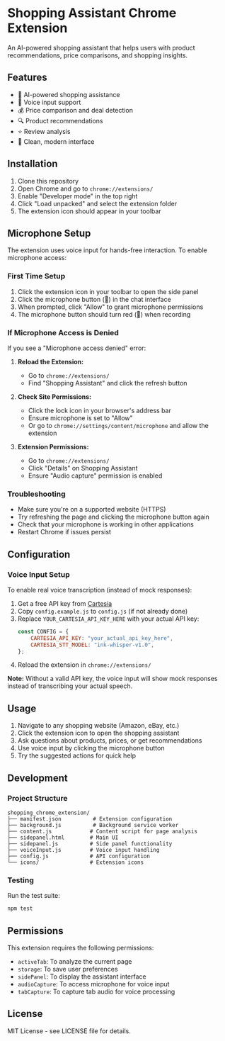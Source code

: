 # Shopping Assistant Chrome Extension

An AI-powered shopping assistant that helps users with product recommendations, price comparisons, and shopping insights.

## Features

-   🤖 AI-powered shopping assistance
-   🎤 Voice input support
-   💰 Price comparison and deal detection
-   🔍 Product recommendations
-   ⭐ Review analysis
-   📱 Clean, modern interface

## Installation

1. Clone this repository
2. Open Chrome and go to `chrome://extensions/`
3. Enable "Developer mode" in the top right
4. Click "Load unpacked" and select the extension folder
5. The extension icon should appear in your toolbar

## Microphone Setup

The extension uses voice input for hands-free interaction. To enable microphone access:

### First Time Setup

1. Click the extension icon in your toolbar to open the side panel
2. Click the microphone button (🎤) in the chat interface
3. When prompted, click "Allow" to grant microphone permissions
4. The microphone button should turn red (🔴) when recording

### If Microphone Access is Denied

If you see a "Microphone access denied" error:

1. **Reload the Extension:**

    - Go to `chrome://extensions/`
    - Find "Shopping Assistant" and click the refresh button

2. **Check Site Permissions:**

    - Click the lock icon in your browser's address bar
    - Ensure microphone is set to "Allow"
    - Or go to `chrome://settings/content/microphone` and allow the extension

3. **Extension Permissions:**
    - Go to `chrome://extensions/`
    - Click "Details" on Shopping Assistant
    - Ensure "Audio capture" permission is enabled

### Troubleshooting

-   Make sure you're on a supported website (HTTPS)
-   Try refreshing the page and clicking the microphone button again
-   Check that your microphone is working in other applications
-   Restart Chrome if issues persist

## Configuration

### Voice Input Setup

To enable real voice transcription (instead of mock responses):

1. Get a free API key from [Cartesia](https://cartesia.ai)
2. Copy `config.example.js` to `config.js` (if not already done)
3. Replace `YOUR_CARTESIA_API_KEY_HERE` with your actual API key:
    ```javascript
    const CONFIG = {
        CARTESIA_API_KEY: "your_actual_api_key_here",
        CARTESIA_STT_MODEL: "ink-whisper-v1.0",
    };
    ```
4. Reload the extension in `chrome://extensions/`

**Note:** Without a valid API key, the voice input will show mock responses instead of transcribing your actual speech.

## Usage

1. Navigate to any shopping website (Amazon, eBay, etc.)
2. Click the extension icon to open the shopping assistant
3. Ask questions about products, prices, or get recommendations
4. Use voice input by clicking the microphone button
5. Try the suggested actions for quick help

## Development

### Project Structure

```
shopping_chrome_extension/
├── manifest.json          # Extension configuration
├── background.js          # Background service worker
├── content.js            # Content script for page analysis
├── sidepanel.html        # Main UI
├── sidepanel.js          # Side panel functionality
├── voiceInput.js         # Voice input handling
├── config.js             # API configuration
└── icons/                # Extension icons
```

### Testing

Run the test suite:

```bash
npm test
```

## Permissions

This extension requires the following permissions:

-   `activeTab`: To analyze the current page
-   `storage`: To save user preferences
-   `sidePanel`: To display the assistant interface
-   `audioCapture`: To access microphone for voice input
-   `tabCapture`: To capture tab audio for voice processing

## License

MIT License - see LICENSE file for details.
